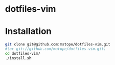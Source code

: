 dotfiles-vim
============

Installation
============
```sh
git clone git@github.com:matope/dotfiles-vim.git 
#(or git://github.com/matope/dotfiles-vim.git)
cd dotfiles-vim/
./install.sh
```
